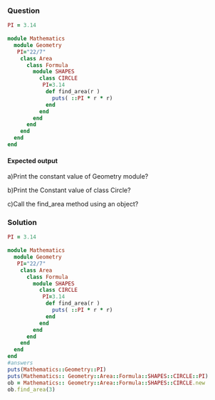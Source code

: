 ### Question  
```ruby
PI = 3.14
  
module Mathematics  
  module Geometry  
   PI="22/7"
    class Area  
      class Formula  
        module SHAPES  
          class CIRCLE  
           PI=3.14  
            def find_area(r )
              puts( ::PI * r * r)  
            end  
          end  
        end  
      end  
    end  
  end  
end 
``` 
#### Expected output

a)Print the constant value of  Geometry module?


b)Print the Constant value of class Circle?


c)Call the find_area method using an object?


### Solution
```ruby
PI = 3.14
  
module Mathematics  
  module Geometry  
   PI="22/7"
    class Area  
      class Formula  
        module SHAPES  
          class CIRCLE  
           PI=3.14  
            def find_area(r )
              puts( ::PI * r * r)  
            end  
          end  
        end  
      end  
    end  
  end  
end  
#answers
puts(Mathematics::Geometry::PI)  
puts(Mathematics:: Geometry::Area::Formula::SHAPES::CIRCLE::PI)  
ob = Mathematics:: Geometry::Area::Formula::SHAPES::CIRCLE.new  
ob.find_area(3)  
```